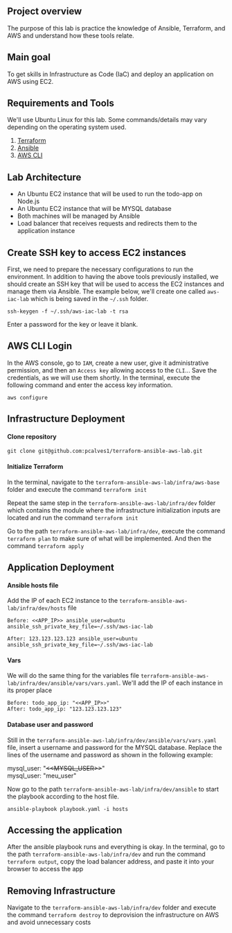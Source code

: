 ## Project overview
The purpose of this lab is practice the knowledge of Ansible, Terraform, and AWS and understand how these tools relate.

## Main goal
To get skills in Infrastructure as Code (IaC) and deploy an application on AWS using EC2.

## Requirements and Tools

We'll use Ubuntu Linux for this lab. Some commands/details may vary depending on the operating system used.

1. [Terraform](https://developer.hashicorp.com/terraform/install)
2. [Ansible](https://docs.ansible.com/ansible/latest/installation_guide/index.html)
3. [AWS CLI](https://docs.aws.amazon.com/cli/latest/userguide/getting-started-install.html)

## Lab Architecture
- An Ubuntu EC2 instance that will be used to run the todo-app on Node.js
- An Ubuntu EC2 instance that will be MYSQL database
- Both machines will be managed by Ansible
- Load balancer that receives requests and redirects them to the application instance


## Create SSH key to access EC2 instances
First, we need to prepare the necessary configurations to run the environment. In addition to having the above tools previously installed, we should create an SSH key that will be used to access the EC2 instances and manage them via Ansible. The example below, we'll create one called `aws-iac-lab` which is being saved in the `~/.ssh` folder.

 

    ssh-keygen -f ~/.ssh/aws-iac-lab -t rsa

Enter a password for the key or leave it blank.


## AWS CLI Login
In the AWS console, go to `IAM`, create a new user, give it administrative permission, and then an `Access key` allowing access to the `CLI`... Save the credentials, as we will use them shortly. In the terminal, execute the following command and enter the access key information.

    aws configure

## Infrastructure Deployment
#### Clone repository

    git clone git@github.com:pcalves1/terraform-ansible-aws-lab.git

#### Initialize Terraform
In the terminal, navigate to the `terraform-ansible-aws-lab/infra/aws-base` folder and execute the command `terraform init`

Repeat the same step in the `terraform-ansible-aws-lab/infra/dev` folder which contains the module where the infrastructure initialization inputs are located and run the command `terraform init`
    
Go to the path `terraform-ansible-aws-lab/infra/dev`, execute the command `terraform plan` to make sure of what will be implemented. And then the command `terraform apply`


## Application Deployment

#### Ansible hosts file
Add the IP of each EC2 instance to the `terraform-ansible-aws-lab/infra/dev/hosts` file
````
Before: <<APP_IP>> ansible_user=ubuntu ansible_ssh_private_key_file=~/.ssh/aws-iac-lab

After: 123.123.123.123 ansible_user=ubuntu ansible_ssh_private_key_file=~/.ssh/aws-iac-lab
````

#### Vars
We will do the same thing for the variables file `terraform-ansible-aws-lab/infra/dev/ansible/vars/vars.yaml`. We'll add the IP of each instance in its proper place

````
Before: todo_app_ip: "<<APP_IP>>"
After: todo_app_ip: "123.123.123.123"
````

#### Database user and password
Still in the `terraform-ansible-aws-lab/infra/dev/ansible/vars/vars.yaml` file, insert a username and password for the MYSQL database. Replace the lines of the username and password as shown in the following example:

mysql_user: "~~<<MYSQL_USER>>~~" <br>
mysql_user: "meu_user"


Now go to the path `terraform-ansible-aws-lab/infra/dev/ansible` to start the playbook according to the host file.

    ansible-playbook playbook.yaml -i hosts


## Accessing the application
After the ansible playbook runs and everything is okay. In the terminal, go to the path `terraform-ansible-aws-lab/infra/dev` and run the command `terraform output`, copy the load balancer address, and paste it into your browser to access the app

## Removing Infrastructure
Navigate to the `terraform-ansible-aws-lab/infra/dev` folder and execute the command `terraform destroy` to deprovision the infrastructure on AWS and avoid unnecessary costs
